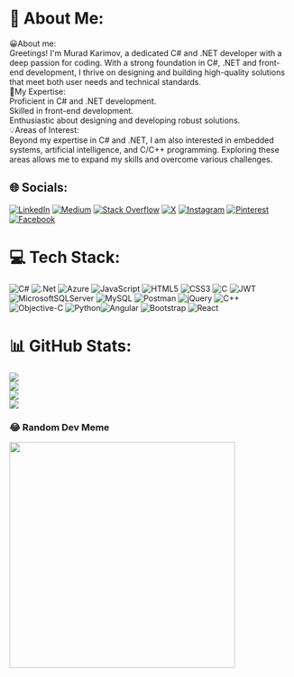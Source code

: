 # 💫 About Me:
😀About me:<br>Greetings! I'm Murad Karimov, a dedicated C# and .NET developer with a deep passion for coding. With a strong foundation in C#, .NET and front-end development, I thrive on designing and building high-quality solutions that meet both user needs and technical standards.<br>🚀My Expertise:<br>Proficient in C# and .NET development.<br>Skilled in front-end development.<br>Enthusiastic about designing and developing robust solutions.<br>💡Areas of Interest:<br>Beyond my expertise in C# and .NET, I am also interested in embedded systems, artificial intelligence, and C/C++ programming. Exploring these areas allows me to expand my skills and overcome various challenges.


## 🌐 Socials:
[![LinkedIn](https://img.shields.io/badge/LinkedIn-%230077B5.svg?logo=linkedin&logoColor=white)](https://linkedin.com/in/murad-karimov-686a73233) [![Medium](https://img.shields.io/badge/Medium-12100E?logo=medium&logoColor=white)](https://medium.com/@thekarimovmurad) [![Stack Overflow](https://img.shields.io/badge/-Stackoverflow-FE7A16?logo=stack-overflow&logoColor=white)](https://stackoverflow.com/users/23206813) [![X](https://img.shields.io/badge/X-black.svg?logo=X&logoColor=white)](https://x.com/thekarimovmurad) [![Instagram](https://img.shields.io/badge/Instagram-%23E4405F.svg?logo=Instagram&logoColor=white)](https://instagram.com/thekarimovmurad) [![Pinterest](https://img.shields.io/badge/Pinterest-%23E60023.svg?logo=Pinterest&logoColor=white)](https://pinterest.com/thekarimovmurad)  [![Facebook](https://img.shields.io/badge/Facebook-%231877F2.svg?logo=Facebook&logoColor=white)](https://facebook.com/thekarimovmurad)

# 💻 Tech Stack:
![C#](https://img.shields.io/badge/c%23-%23239120.svg?style=for-the-badge&logo=csharp&logoColor=white) ![.Net](https://img.shields.io/badge/.NET-5C2D91?style=for-the-badge&logo=.net&logoColor=white) ![Azure](https://img.shields.io/badge/azure-%230072C6.svg?style=for-the-badge&logo=microsoftazure&logoColor=white) ![JavaScript](https://img.shields.io/badge/javascript-%23323330.svg?style=for-the-badge&logo=javascript&logoColor=%23F7DF1E) ![HTML5](https://img.shields.io/badge/html5-%23E34F26.svg?style=for-the-badge&logo=html5&logoColor=white) ![CSS3](https://img.shields.io/badge/css3-%231572B6.svg?style=for-the-badge&logo=css3&logoColor=white) ![C](https://img.shields.io/badge/c-%2300599C.svg?style=for-the-badge&logo=c&logoColor=white) ![JWT](https://img.shields.io/badge/JWT-black?style=for-the-badge&logo=JSON%20web%20tokens) ![MicrosoftSQLServer](https://img.shields.io/badge/Microsoft%20SQL%20Server-CC2927?style=for-the-badge&logo=microsoft%20sql%20server&logoColor=white) ![MySQL](https://img.shields.io/badge/mysql-%2300000f.svg?style=for-the-badge&logo=mysql&logoColor=white) ![Postman](https://img.shields.io/badge/Postman-FF6C37?style=for-the-badge&logo=postman&logoColor=white) ![jQuery](https://img.shields.io/badge/jquery-%230769AD.svg?style=for-the-badge&logo=jquery&logoColor=white) ![C++](https://img.shields.io/badge/c++-%2300599C.svg?style=for-the-badge&logo=c%2B%2B&logoColor=white) ![Objective-C](https://img.shields.io/badge/OBJECTIVE--C-%233A95E3.svg?style=for-the-badge&logo=apple&logoColor=white) ![Python](https://img.shields.io/badge/python-3670A0?style=for-the-badge&logo=python&logoColor=ffdd54)![Angular](https://img.shields.io/badge/angular-%23DD0031.svg?style=for-the-badge&logo=angular&logoColor=white) ![Bootstrap](https://img.shields.io/badge/bootstrap-%238511FA.svg?style=for-the-badge&logo=bootstrap&logoColor=white) ![React](https://img.shields.io/badge/react-%2320232a.svg?style=for-the-badge&logo=react&logoColor=%2361DAFB)
# 📊 GitHub Stats:
![](https://github-readme-streak-stats.herokuapp.com/?user=thekarimovmurad&theme=vision-friendly-dark&hide_border=false)<br/>
![](https://github-readme-stats.vercel.app/api?username=thekarimovmurad&theme=vision-friendly-dark&hide_border=false&include_all_commits=false&count_private=true)<br/>
[![](https://github-readme-stats.vercel.app/api/top-langs/?username=thekarimovmurad&hide_progress=true&theme=vision-friendly-dark&hide_border=false&include_all_commits=false&count_private=true&langs_count=8)](https://github.com/thekarimovmurad/github-readme-stats)<br/>
[![](https://visitcount.itsvg.in/api?id=thekarimovmurad&label=Profile%20Views&icon=2&pretty=true)](https://visitcount.itsvg.in)

### 😂 Random Dev Meme
<img src='https://randommeme-five.vercel.app/' style="height: 400px;"/>
<!-- Proudly created with GPRM ( https://gprm.itsvg.in ) -->
